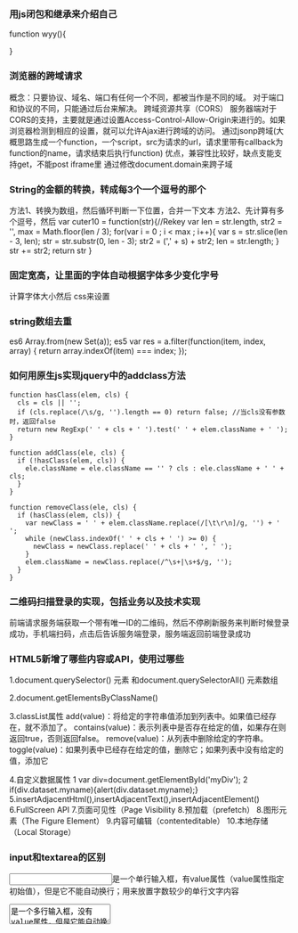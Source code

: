### 用js闭包和继承来介绍自己
function wyy(){

}

### 浏览器的跨域请求
概念：只要协议、域名、端口有任何一个不同，都被当作是不同的域。
对于端口和协议的不同，只能通过后台来解决。
跨域资源共享（CORS）
服务器端对于CORS的支持，主要就是通过设置Access-Control-Allow-Origin来进行的。如果浏览器检测到相应的设置，就可以允许Ajax进行跨域的访问。
通过jsonp跨域(大概思路生成一个function，一个script，src为请求的url，请求里带有callback为function的name，请求结束后执行function)
优点，兼容性比较好，缺点支能支持get，不能post
iframe里 通过修改document.domain来跨子域


### String的金额的转换，转成每3个一个逗号的那个
方法1、转换为数组，然后循环判断一下位置，合并一下文本
方法2、先计算有多个逗号，然后
var cuter10 = function(str){//Rekey
var len = str.length, str2 = '', max = Math.floor(len / 3);
    for(var i = 0 ; i < max ; i++){
        var s = str.slice(len - 3, len);
        str = str.substr(0, len - 3);
        str2 = (',' + s) + str2;
        len = str.length;
    }
    str += str2;
    return str
}


### 固定宽高，让里面的字体自动根据字体多少变化字号
计算字体大小然后 css来设置

### string数组去重
es6   Array.from(new Set(a));
es5
var res = a.filter(function(item, index, array) {
  return array.indexOf(item) === index;
});

### 如何用原生js实现jquery中的addclass方法
```
function hasClass(elem, cls) {
  cls = cls || '';
  if (cls.replace(/\s/g, '').length == 0) return false; //当cls没有参数时，返回false
  return new RegExp(' ' + cls + ' ').test(' ' + elem.className + ' ');
}

function addClass(ele, cls) {
  if (!hasClass(elem, cls)) {
    ele.className = ele.className == '' ? cls : ele.className + ' ' + cls;
  }
}

function removeClass(ele, cls) {
  if (hasClass(elem, cls)) {
    var newClass = ' ' + elem.className.replace(/[\t\r\n]/g, '') + ' ';
    while (newClass.indexOf(' ' + cls + ' ') >= 0) {
      newClass = newClass.replace(' ' + cls + ' ', ' ');
    }
    elem.className = newClass.replace(/^\s+|\s+$/g, '');
  }
}
```

### 二维码扫描登录的实现，包括业务以及技术实现
前端请求服务端获取一个带有唯一ID的二维码，然后不停刷新服务来判断时候登录成功，手机端扫码，点击后告诉服务端登录，服务端返回前端登录成功


### HTML5新增了哪些内容或API，使用过哪些
1.document.querySelector() 元素 和document.querySelectorAll() 元素数组

2.document.getElementsByClassName()

3.classList属性
add(value)：将给定的字符串值添加到列表中。如果值已经存在，就不添加了。
contains(value)：表示列表中是否存在给定的值，如果存在则返回true，否则返回false。
remove(value)：从列表中删除给定的字符串。
toggle(value)：如果列表中已经存在给定的值，删除它；如果列表中没有给定的值，添加它

4.自定义数据属性
1 var div=document.getElementById('myDiv');
2 if(div.dataset.myname){alert(div.dataset.myname);}
5.insertAdjacentHtml(),insertAdjacentText(),insertAdjacentElement()
6.FullScreen API
7.页面可见性（Page Visibility
8.预加载（prefetch）
8.图形元素（The Figure Element）
9.内容可编辑（contenteditable）
10.本地存储（Local Storage）


### input和textarea的区别
<input>是一个单行输入框，有value属性（value属性指定初始值），但是它不能自动换行；用来放置字数较少的单行文字内容
<textarea>是一个多行输入框，没有value属性，但是它能自动换行；一般让用户可以输入多行文字,输入的文字信息量相比较大


### 用一个div模拟textarea的实现
<div contenteditable="true">
</div>


### 移动设备忽略将页面中的数字识别为电话号码的方法
<meta name = "format-detection" content = "telephone=no">


### 左右布局：左边定宽、右边自适应，不少于3种方法
1.左边设置左浮动，右边宽度设置100%
2.父容器设置 display：flex；Right部分设置 flex：1
3.设置浮动 + 在 css 中使用 calc() 函数
4.使用负margin

### CSS3用过哪些新特性
@Font-face 加载字体样式
@font-face {
 font-family: BorderWeb;
 src:url(BORDERW0.eot);
 }
  .border { FONT-SIZE: 35px; COLOR: black; FONT-FAMILY: "BorderWeb" }

### 圆角
border-radius: 15px;

### 阴影（Shadow）
text-shadow:5px 2px 6px rgba(64, 64, 64, 0.5);


### 对栅格的理解
要素:栅格的最小单位 、屏幕总宽度、列数、列宽、间隔、安全边距
Bootstrap：12等分


### （水平）居中有哪些实现方式
一、在父元素中设置text-align:center实现行内元素水平居中
二、在本身元素设置margin: 0 auto实现块级元素水平居中


### 1像素边框问题
1、使用background-image实现
2、viewport + rem
<meta name="viewport" content="initial-scale=0.5, maximum-scale=0.5, minimum-scale=0.5, user-scalable=no">
<meta name="viewport" content="initial-scale=0.3333333333333333, maximum-scale=0.3333333333333333, minimum-scale=0.3333333333333333, user-scalable=no">

### 图片懒加载
图片延迟加载也称为懒加载，延迟加载图片或符合某些条件时才加载某些图片，通常用于图片比较多的网页。可以减少请求数或者延迟请求数，优化性能。
【1】延时加载，使用setTimeout或setInterval进行加载延迟，如果用户在加载前就离开，自然就不会进行加载。
【2】条件加载，符合某些条件或者触发了某些条件才开始异步加载。
【3】可视区域加载，仅仅加载用户可以看到的区域，这个主要监控滚动条来实现，一般距离用户看到的底边很近的时候开始加载，这样能保证用户下拉时图片正好接上，不会有太长时间的停顿


### 实现页面加载进度条
页面每加载到指定区域，则返回(n)%的进度结果，通过设置多个节点，来达到一步一步显示加载进度的目的。


### 事件委托
当我们需要对很多元素添加事件的时候，可以通过将事件添加到它们的父节点而将事件委托给父节点来触发处理函数


### 实现extend函数
```
function extend(json,prop){
    function F(){

    }
    /**
     * 如果json为函数
     */
    if(typeof json == "function"){
        /**
         * 如果json为一个函数，把json的原型赋值给了F的原型，相当于F继承了json
         */
        F.prototype = json.prototype;
        /**
         * prop为扩展，把prop的每一个key,value键值对赋值给了F的prototype
         */
        for(var i in prop){
            F.prototype[i] = prop[i];
        }
    }

    /**
     * 如果json为json对象
     * 当第一次调用extend方法的时候，执行该if语句
     */
    if(typeof json == "object"){
        /**
         * 遍历json对象，把json对象的每一个key值添加了F的prototype属性的属性上
         * 把json对象的每一个value值赋值给prototype的属性的值
         */
        for(var i in json){
            F.prototype[i] = json[i];
        }
    }
    return new F();
}
```

### 实现拖拽功能，比如把5个兄弟节点中的最后一个节点拖拽到节点1和节点2之间

01-在允许拖拽的节点元素上，使用on来监听mousedown(按下鼠标按钮)事件，鼠标按下后，克隆当前节点
02-监听mousemove(鼠标移动)事件，修改克隆出来的节点的坐标，实现节点跟随鼠标的效果
03-监听mouseup(放开鼠标按钮)事件，将原节点克隆到鼠标放下位置的容器里，删除原节点，拖拽完成


### 动画：setTimeout何时执行，requestAnimationFrame的优点
1、requestAnimationFrame 会把每一帧中的所有DOM操作集中起来，在一次重绘或回流中就完成，并且重绘或回流的时间间隔紧紧跟随浏览器的刷新频率，一般来说，这个频率为每秒60帧。

2、在隐藏或不可见的元素中，requestAnimationFrame将不会进行重绘或回流，这当然就意味着更少的的cpu，gpu和内存使用量。

3、大部分在浏览器在标签页/窗口处于的时候非激活状态 requestAnimationFrame是不会被执行的，而setTimeout/setInterval 会


### 手写parseInt的实现：要求简单一些，把字符串型的数字转化为真正的数字即可，但不能使用JS原生的字符串转数字的API，比如Number()
```
function _parseInt(str, radix) {
     let str_type = typeof str;
     let res = 0;
     if (str_type !== 'string' && str_type !== 'number') {
      // 如果类型不是 string 或 number 类型返回NaN
      return NaN
     }

     // 字符串处理
     str = String(str).trim().split('.')[0]
     let length = str.length;
     if (!length) {
      // 如果为空则返回 NaN
      return NaN
     }

     if (!radix) {
      // 如果 radix 为0 null undefined
      // 则转化为 10
      radix = 10;
     }
     if (typeof radix !== 'number' || radix < 2 || radix > 36) {
      return NaN
     }

     for (let i = 0; i < length; i++) {
      let arr = str.split('').reverse().join('');
      res += Math.floor(arr[i]) * Math.pow(radix, i)
     }

     return res;
}
```

### JS模块化的实践

CommonJS
CommonJS定义的模块分为:{模块引用(require)} {模块定义(exports)} {模块标识(module)}
require()用来引入外部模块；exports对象用于导出当前模块的方法或变量，唯一的导出口；module对象就代表模块本身
require 是同步的，主要使用做node开发

AMD(异步模块定义)
AMD也采用require()语句加载模块，但是不同于CommonJS，它要求两个参数：require([module], callback);
RequireJS就是实现了AMD规范的呢。
<script src="js/require.js" defer async="true" ></script> async属性表明这个文件需要异步加载
<script src="js/require.js" data-main="js/main"></script>  data-main属性的作用是，指定网页程序的主模块
模块定义在define()，require(['math'], function (math){


### CMD规范（通用模块定义）
seajs


### require.js的实现原理

config 首先定义模块以及其路径映射
require为程序入口
define设计各个模块，响应require的调度


### vue双向数据绑定的实现
vue运用了es5中Object.defineProperty()这个方法,通过它来实现对一个对象属性的劫持的，在创建实例的时候vue会对option中的data对象进行一次数据格式化或者说初始化，给每个data的属性都设置上get/set进行对象劫持,
当值有变化时，通知更新UI


### 单页应用，如何实现其路由功能
Hash 路由
当 url 的 hash 发生变化的时候，可以触发相应 hashchange 回调函数

History路由
在 HTML5 规范中提供了 history.pushState || history.replaceState 来进行路由控制


### 输入一个URL，Enter之后发生了什么
1.解析URL，2. DNS解析 3. 浏览器与网站建立TCP连接 4.请求和传输数据 5.浏览器渲染页面

### 页面的渲染过程
解析html以构建dom树 -> 构建render树 -> 布局render树 -> 绘制render树
当浏览器获得一个html文件时，会“自上而下”加载，并在加载过程中进行解析渲染
1. 浏览器会将HTML解析成一个DOM树，DOM 树的构建过程是一个深度遍历过程：当前节点的所有子节点都构建好后才会去构建当前节点的下一个兄弟节点。
2. 将CSS解析成 CSS Rule Tree 。
3. 根据DOM树和CSSOM来构造 Rendering Tree。注意：Rendering Tree 渲染树并不等同于 DOM 树，因为一些像 Header 或 display:none 的东西就没必要放在渲染树中了。
4.有了Render Tree，浏览器已经能知道网页中有哪些节点、各个节点的CSS定义以及他们的从属关系。下一步操作称之为Layout，顾名思义就是计算出每个节点在屏幕中的位置。
5.再下一步就是绘制，即遍历render树，并使用UI后端层绘制每个节点。


### 优化中会提到缓存的问题，问：静态资源或者接口等如何做缓存优化

请求数量
合并脚本和样式表，CSS Sprites，拆分初始化负载，划分主域

请求带宽
开启GZip，精简JavaScript，移除重复脚本，图像优化

缓存利用
使用CDN，使用外部JavaScript和CSS，添加Expires头，减少DNS查找，配置ETag，使AjaX可缓存

页面结构
将样式表放在顶部，将脚本放在底部，尽早刷新文档的输出

代码校验
避免CSS表达式，避免重定向


### 页面DOM节点太多，会出现什么问题？如何优化？
JS中大量的DOM操作也会导致事件响应缓慢甚至真正卡死浏览器
减少DOM操作，DOM操作的代价是相当昂贵的，大多数DOM操作都会触发浏览器的回流(reflow)操作。例如添加删除节点，修改元素样式，获取需要经过计算的元素样式等。我们要做的就是尽量少的触发回流操作


### 前端安全问题：CSRF和XSS
csrf是让用户在不知情的情况，冒用其身份发起了一个请求
XSS本质是Html注入，和SQL注入差不多


### 比如webpack打包原理、如何写webpack插件等。

把所有依赖打包成一个bundle.js文件，通过代码分割成单元片段并按需加载
一切皆模块\按需加载\可用CommonsChunkPlugin


### prototype和__proto__的关系是什么
__proto__（隐式原型）与prototype（显式原型）


### meta viewport原理

手机浏览器是把页面放在一个虚拟的“窗口”（viewport）中

<meta name="viewport" content="width=device-width, initial-scale=1, maximum-scale=1" />

### 域名收敛是什么

DNS 优化,域名数不能超过5个

### float和display：inline-block；的区别

display是指显示状态，float是针对块级元素的浮动。
使用inline-block：控制元素的垂直对齐跟横向排列元素。
使用浮动：1、让元素环绕某一个元素，对一个元素跟围绕他的一些元素进行更多控制
2、不想处理inline-block带来的空白问题
元素浮动后，它会变为 inline-block。其宽度不是100%
               
### 首屏、白屏时间如何计算
白屏时间 开始显示内容

指用户看到第一屏，即整个网页顶部大小为当前窗口的区域，显示完整的时间。常用的方法有，页面标签标记法、图像相似度比较法和首屏高度内图片加载法

闭包
作用域链
ajax如何实现、readyState五中状态的含义
jsonp如何实现
怎么处理跨域
restful的method解释
get和post的区别
事件模型解释
编写一个元素拖拽的插件
编写一个contextmenu的插件
编写web端cookie的设置和获取方法
兼容ie６的水平垂直居中
兼容ie的事件封装
h5和原生android的优缺点
编写h5需要注意什么
xss和crsf的原理以及怎么预防
css优先级
如何实现点击radio的文字描述控制radio的状态（通过label实现）
delegate如何实现

react在setState后发生了什么（直接说了setState源码）
flux解释
对react有什么了解（直接说了react中虚拟dom内部表示，mount过程源码和同步过程源码）

amd和cmd区别，怎么了解到这些区别的，是否是去看了规范
requirejs那些经常用的方法，然后对其进行解释
weex实现大致原理

accept是什么，怎么用
http协议状态码，302和303的区别
前端缓存如何实现、etag如何实现、etag和cache-control的max-age的优先级哪个比较高以及为什么、cache-control和expire优先级哪个比较高以及为什么

Buffer模块是干什么的
Stream是什么，使用的两种模式
http模块如何将异步处理方式实现成同步处理方式，具体解析请参考http模块如何将异步处理转成同步处理

utf8和gbk的区别
知道页面上某个点的坐标，如何获取该坐标上的所有元素
angular、react和jQuery适合哪些应用场景（建议查看各个框架产生背景）
7点15分小于180度的夹角是多少
大数相加
给５升和６升的水杯如何倒出３升的水
一班喜欢足球的人60%，喜欢排球的70%，喜欢篮球的80%，求喜欢足球和排球的占多少
前端异常监测如何实现
直播点赞按钮的冒泡功能如何实现
js的uglify如何实现
项目架构、如何带人（自己带过一个小团队）
前端工程化方面做了哪些东西

你知道什么是CSS reset么
你平常写CSS的时候有考虑过CSS的性能么
你知道什么是CSS预处理么
关于浮动的原理和工作方式，你可以描述一下么
浮动会产生什么影响呢，要怎么处理？

8.你了解哪些选择器？以及这些选择器的使用场景？

9.你知道它们的权重怎么计算么

10.你了解哪些布局？你平时有使用过什么布局实现？

11.对于js你平常用什么框架？

12.你从jQuery学到了什么？（跳坑了竟说自己看过源代码...然后不会说了..)

13.js有哪些数据类型呢

14.这些数据类型，哪些是引用类型的呢

15.你知道原型链么

16.说说函数表达式和函数声明的区别

17.你知道闭包么，为什么要使用闭包？

18.你知道attribute和property的区别么

19.你有了解过作用域链么

除了nodejs还可以怎么实现爬虫？原生的js可以实现么？

balabla 可以用其他后端语言实现 Python，php等等，js原生就用ajax吧
怎么用ajax实现？它的原理是？
平时有了解web性能么，一般要关注哪些点？

balabla 扯到了css编写，html结构，资源压缩，文件结构的处置等，然后就被问到
资源压缩文件处置，是指？
构建工具如grunt,gulp 但目前公司使用的是基于fis构建的那个scrat模块化工具进行代码的编写文件结构的处理，自动化工具可以自动地使用一些简单的命令实现诸如文件压缩，文件合并，内容嵌入等等功能
对于文件的请求，有时候http的请求效率会很慢，怎么办呢？
那就使用文件合并了，比如将多个小文件合并成大文件，或者将该嵌入的内容嵌入到html，css sprites等等，减少http请求数
浏览器可以并行下载多少个资源？
balabla  一般就是6个吧，如果的IE6就只有两个了
你了解后端技术么，前后端一般是怎么配合的？
了解php，nodejs应该也属于服务器范畴的后端，数据配合主要是json或xml吧


　　一、CSS盒子模型，绝对定位和相对定位



　　1）清除浮动，什么时候需要清除浮动，清除浮动都有哪些方法



　　2）如何保持浮层水平垂直居中



　　3）position 和 display 的取值和各自的意思和用法



　　4）样式的层级关系，选择器优先级，样式冲突，以及抽离样式模块怎么写，说出思路，有无实践经验



　　二、JavaScript基础



　　1）JavaScript 里有哪些数据类型，解释清楚 null 和 undefined，解释清楚原始数据类型和引用数据类型。比如讲一下 1 和 Number(1) 的区别



　　2）将一下 prototype 是什么东西，原型链的理解，什么时候用 prototype



　　3）函数里的this什么含义，什么情况下，怎么用。



　　4）apply 和 call 什么含义，什么区别？什么时候用。



　　5）数组和对象有哪些原生方法，列举一下，分别是什么含义，比如链接两个数组用哪个方法，删除数组的质定项。



　　三、JavaScript的面向对象



　　1）JS 模块包装格式都用过哪些，CommonJS、AMD、CMD、KMD。定义一个js 模块代码，最精简的格式是怎样。



　　2）JS 怎么实现一个类。怎么实例化这个类。



　　3）是否了解自定义事件。jQuery里的fire函数是什么意思，什么时候用。



　　4）说一下了解的js 设计模式，解释一下单例、工厂、观察者。



　　5）ajax 跨域有哪些方法，jsonp 的原理是什么，如果页面编码和被请求的资源编码不一致如何处理？



　　四、开源工具



　　1）是否了解开源的工具 bower、npm、yeoman、Grunt、gulp，有无用过，有无写过，一个 npm 的包里的 package.json 具备的必要的字段都有哪些（名称、版本号，依赖）



　　2）fiddle、charles 有没有用过，什么时候用



　　3）会不会用 ps 扣图，png、jpg、gif 这些图片格式解释一下，分别什么时候用。



　　4）说一下你常用的命令行工具



　　5）会不会用git，说上来几个命令，说一下git和svn的区别，有没有用git解决过冲突



　　五、计算机基础



　　1）说一下网络五层模型（HTTP协议从应用层到底层都基于哪些协议），HTTP 协议头字段说上来几个，缓存字段是怎么定义的，http和https的区别，在具体使用的时候有什么不一样。是否尽可能详细的掌握HTTP协议。



　　2）cookies 是干嘛的，服务器和浏览器之间的 cookies 是怎么传的，httponly 的 cookies 和可读写的 cookie 有什么区别，有无长度限制



　　3）从敲入 URL 到渲染完成的整个过程，包括 DOM 构建的过程，说的约详细越好。



　　4）是否了解web注入攻击，说下原理，最常见的两种攻击（XSS 和 CSRF）了解到什么程度。



　　5）是否了解公钥加密和私钥加密。如何确保表单提交里的密码字段不被泄露。验证码是干嘛的，是为了解决什么安全问题。



　　6）编码常识：文件编码、URL 编码、Unicode编码 什么含义。一个gbk编码的页面如何正确引用一个utf8的的资源


 你用过 vue 的组件吗
 你能说说事件监听
 addEventListener

 css 中 position 有几种值？ 这个有准备，四种 absolute，static，relative，fixed
  编译原理学了什么？ 词法分析，语法分析，中间代码生成，代码优化，最终代码生成
  语法分析的过程
  自顶向下和自底向上法
  Huffman 树怎么实现的

  1、自我介绍：
  2、之前公司产品介绍及个人工作描述：
  3、个人开发插件（Gridmanager）介绍：

  javascript数组去重，需要提供至少3种方法，并比较它们到优劣

  react三大原则。

答state以单一对象存储在store中， state只读 ， 纯函数reducer执行state更新。

问react项目性能怎么优化。

答·redux 尽量减少共通管理的数据··常见js的优化原则，减少链式调用,及时跳出循环·循环生成列表的时候要有key值·shouldComponentUpdate减少不必要的dom更新操作(选择性子树渲染)。

问虚拟dom实现的原理以及怎么实现。

答本质是js变量，跟真实dom一样的树形结构，通过dom diff 算法把需要更新的地方反映到真实的dom中。

CSS布局样式：左右布局，左边定宽，右边自适应，不少于三种方式

1、什么是盒子模型？

在网页中，一个元素占有空间的大小由几个部分构成，其中包括元素的内容（content），元素的内边距（padding），元素的边框（border），元素的外边距（margin）四个部分。这四个部分占有的空间中，有的部分可以显示相应的内容，而有的部分只用来分隔相邻的区域或区域。4个部分一起构成了css中元素的盒模型。

2、行内元素有哪些？块级元素有哪些？ 空(void)元素有那些？

行内元素：a、b、span、img、input、strong、select、label、em、button、textarea

块级元素：div、ul、li、dl、dt、dd、p、h1-h6、blockquote

空元素：即系没有内容的HTML元素，例如：br、meta、hr、link、input、img

简述一下src与href的区别

href 是指向网络资源所在位置，建立和当前元素（锚点）或当前文档（链接）之间的链接，用于超链接。

src是指向外部资源的位置，指向的内容将会嵌入到文档中当前标签所在位置；在请求src资源时会将其指向的资源下载并应用到文档内，例如js脚本，img图片和frame等元素。当浏览器解析到该元素时，会暂停其他资源的下载和处理，直到将该资源加载、编译、执行完毕，图片和框架等元素也如此，类似于将所指向资源嵌入当前标签内。这也是为什么将js脚本放在底部而不是头部。

3、CSS实现垂直水平居中


对于这几个题目小编认为主要考察自己在学习html/cs静态为主时自己记忆方面的优势，在理解和逻辑不是很大的作用。

怎样添加、移除、移动、复制、创建和查找节点？

1）创建新节点

createDocumentFragment() //创建一个DOM片段

createElement() //创建一个具体的元素

createTextNode() //创建一个文本节点

2）添加、移除、替换、插入

appendChild() //添加

removeChild() //移除

replaceChild() //替换

insertBefore() //插入

3）查找

getElementsByTagName() //通过标签名称

getElementsByName() //通过元素的Name属性的值

getElementById() //通过元素Id，唯一性

4、如何消除一个数组里面重复的元素？


1、html document 是干嘛的？

2、html 5 哪些操作可以 SEO优化

3、css 盒模型有哪些及区别 content-box border-box padding-box

4、重排重绘机制 webkit渲染页面的步骤

5、body 有一个捕捉机制的事件 里面某一个块的事件 有没有办法不触发捕捉机制

6、解决回调地狱的方法 （回答 Promise 再问还有 什么？ 回答 Observerble 再问还有什么？ 不知道了）

7、Promise.then reject了 后续的catch 还会不会致行

8、let A = Promise对象 SetTimeout（执行Promie.then(alert(a))） 会有什么结果

9、nodejs 错误处理机制 以及报错后 不断开继续执行 （应该不是用类似nodeman那种方式）

10、Hybrid native 和 rn 的区别 以及 优劣

11、 最近项目中遇到的问题 以及解决方案 （聊了 UIWebview 和 WkWebview ） JAVA IOS里的一些兼容性 的坑

12、 发短信倒计时 如果客户退出浏览器 怎样下次进来 如果时间还一分钟之内 继续倒计时 （回答了 localStorye存退出时间以及剩余时间 反问 用户改了本地系统时间再进来怎么 回答了 服务端保存数据 下次访问 提取 反问 服务端不想保存这些无效数据 有没有别的解决方案）

13、模糊搜索 比如300多个城市 有汉字有拼音 怎么处理搜索 （回答 两条链表 汉字字母对应 模糊搜索 如果搜索a州 跳出杭州 如果搜索 aa 杭州排除 问了好半天 最后给出 要循环搜索600个数据的解决方案 问我有没有更加的解决方案 ）（现在想到了 用WebAsemmbly做数据处理）

14、es5 + es6 值类型有什么

15、typeof instanceof 区别

16、typeof null 返回什么

17、instanceof undefined 返回什么

18、检测数组的方法 回答 Array.isArrary 还有什么？ 先typeof 再instanceof

19、浮点型数据 相减。。 （*100 再减 再除100 再问不确定浮点位数咋办？ 懵逼）

20、IE浏览器 开启怪异模式的方式是什么? （高程里看到过 不过不记得了）

21、js实现 vue-rooter 单页不刷新页面路由跳转

22、vue 状态机制 数据绑定机制 在别的什么地方 你用过这个机制

23、函数式编程 纯函数 怎么理解

2016阿里前端面试题及其分析
分析持续更新中，非常欢迎您在评论中给出您的答案或者对我的分析有看法的。

1.以下对于HTTP和HTTPS描述错误的是
HTTP使用的80端口，HTTPS使用的是443端口
HTTP明文传输，HTTPS使用ssl加密
HTTPS中的SSL加密方式为MD5
HTTPS协议需要到ca申请证书
分析:
2.margin: 5px 10px 15px 20px; 请问左边距的值是多少
5px
10px
15px
20px

分析:
CSS margin 属性
设置外边距的最简单的方法就是使用 margin 属性。

margin 属性接受任何长度单位，可以是像素、英寸、毫米或 em。

margin 可以设置为 auto。更常见的做法是为外边距设置长度值。下面的声明在 h1 元素的各个边上设置了 1/4 英寸宽的空白：

h1 {margin : 0.25in;}
下面的例子为 h1 元素的四个边分别定义了不同的外边距，所使用的长度单位是像素 (px)：

h1 {margin : 10px 0px 15px 5px;}
与内边距的设置相同，这些值的顺序是从上外边距 (top) 开始围着元素顺时针旋转的：

margin: top right bottom left
另外，还可以为 margin 设置一个百分比数值：

p {margin : 10%;}
百分数是相对于父元素的 width 计算的。上面这个例子为 p 元素设置的外边距是其父元素的 width 的 10%。

margin 的默认值是 0，所以如果没有为 margin 声明一个值，就不会出现外边距。但是，在实际中，浏览器对许多元素已经提供了预定的样式，外边距也不例外。例如，在支持 CSS 的浏览器中，外边距会在每个段落元素的上面和下面生成“空行”。因此，如果没有为 p 元素声明外边距，浏览器可能会自己应用一个外边距。当然，只要你特别作了声明，就会覆盖默认样式。

值复制
还记得吗？我们曾经在前两节中提到过值复制。下面我们为您讲解如何使用值复制。

有时，我们会输入一些重复的值：

p {margin: 0.5em 1em 0.5em 1em;}
通过值复制，您可以不必重复地键入这对数字。上面的规则与下面的规则是等价的：

p {margin: 0.5em 1em;}
这两个值可以取代前面 4 个值。这是如何做到的呢？CSS 定义了一些规则，允许为外边距指定少于 4 个值。规则如下：

如果缺少左外边距的值，则使用右外边距的值。
如果缺少下外边距的值，则使用上外边距的值。
如果缺少右外边距的值，则使用上外边距的值。
下图提供了更直观的方法来了解这一点：


换句话说，如果为外边距指定了 3 个值，则第 4 个值（即左外边距）会从第 2 个值（右外边距）复制得到。如果给定了两个值，第 4 个值会从第 2 个值复制得到，第 3 个值（下外边距）会从第 1 个值（上外边距）复制得到。最后一个情况，如果只给定一个值，那么其他 3 个外边距都由这个值（上外边距）复制得到。

利用这个简单的机制，您只需指定必要的值，而不必全部都应用 4 个值，例如：

h1 {margin: 0.25em 1em 0.5em;}    /* 等价于 0.25em 1em 0.5em 1em */
h2 {margin: 0.5em 1em;}        /* 等价于 0.5em 1em 0.5em 1em */
p {margin: 1px;}         /* 等价于 1px 1px 1px 1px */
这种办法有一个小缺点，您最后肯定会遇到这个问题。假设希望把 p 元素的上外边距和左外边距设置为 20 像素，下外边距和右外边距设置为 30 像素。在这种情况下，必须写作：

p {margin: 20px 30px 30px 20px;}
这样才能得到您想要的结果。遗憾的是，在这种情况下，所需值的个数没有办法更少了。

再来看另外一个例子。如果希望除了左外边距以外所有其他外边距都是 auto（左外边距是 20px）：

p {margin: auto auto auto 20px;}
同样的，这样才能得到你想要的效果。问题在于，键入这些 auto 有些麻烦。如果您只是希望控制元素单边上的外边距，请使用单边外边距属性。

单边外边距属性
您可以使用单边外边距属性为元素单边上的外边距设置值。假设您希望把 p 元素的左外边距设置为 20px。不必使用 margin（需要键入很多 auto），而是可以采用以下方法：

p {margin-left: 20px;}
您可以使用下列任何一个属性来只设置相应上的外边距，而不会直接影响所有其他外边距：

margin-top
margin-right
margin-bottom
margin-left
一个规则中可以使用多个这种单边属性，例如：

h2 {
  margin-top: 20px;
  margin-right: 30px;
  margin-bottom: 30px;
  margin-left: 20px;
  }
当然，对于这种情况，使用 margin 可能更容易一些：

p {margin: 20px 30px 30px 20px;}
不论使用单边属性还是使用 margin，得到的结果都一样。一般来说，如果希望为多个边设置外边距，使用 margin 会更容易一些。不过，从文档显示的角度看，实际上使用哪种方法都不重要，所以应该选择对自己来说更容易的一种方法。

提示和注释
提示： Netscape 和 IE 对 body 标签定义的默认边距（margin）值是 8px。而 Opera 不是这样。相反地，Opera 将内部填充（padding）的默认值定义为 8px，因此如果希望对整个网站的边缘部分进行调整，并将之正确显示于 Opera 中，那么必须对 body 的 padding 进行自定义。

3.以下哪个标签不是HTML5语义化标签
mark
time
figure
date

分析:
新增的元素

结构元素：

section
article
aside
header
hgroup
footer
nav
figure
其他元素：

video
audio
embed
mark
progress
time
ruby
rt
rp
wbr
canvas
command
details/summary
datalist/input
datagrid
keygen
output
source
menu
新增的input元素的类型

email
url
number
range
Date Pickers:
data
month
week
time
datetime (UTC)
datetime-local (local)
新增的属性:
表单相关属性：

autofocus -> input(type=text),select,testarea,button
placeholder -> input(type=text),testarea
form -> input,output,select,testarea,button,fieldset
required -> input(type=text),textarea
autocomplete,min,max,multiple,pattern,step ->input
list,autocomplete -> datalist
formaction,formenctype,formmethod,formnovalidate,formtarget -> input,button
novalidate -> input,button,form
链接相关属性：

media -> a,area
hreflang,rel -> area
sizes -> link
target -> base
其他属性：

reversed -> ol
charset -> meta
type,label -> menu
scoped -> style
async -> script
manifest -> html
sandbox,seamless,srcdoc -> iframe

4.下面哪个不属于CSS中表示尺寸的单位？

px、%
em、rem
mm、ck
pt、pc
分析:
这里引用的是Jorux的“95%的中国网站需要重写CSS”的文章， 题目有点吓人，但是确实是现在国内网页制作方面的一些缺陷。我一直也搞不清楚px与em之间的关系和特点，看过以后确实收获很大。平时都是用px来定义字 体，所以无法用浏览器字体放大的功能，而国外大多数网站都可以在IE下使用。因为：

1. IE无法调整那些使用px作为单位的字体大小;
2. 国外的大部分网站能够调整的原因在于其使用了em作为字体单位;
3. Firefox能够调整px和em，但是96%以上的中国网民使用IE浏览器(或内核)。
px像素(Pixel)是相对长度单位，像素px是相对于显示器屏幕分辨率而言的。(引自CSS2.0手册)

em是相对长度单位，相对于当前对象内文本的字体尺寸。如当前对行内文本的字体尺寸未被人为设置，则相对于浏览器的默认字体尺寸。(引自CSS2.0手册)

字体单位使用em能支持IE6下的字体缩放，在页面中按ctrl+滚轮，字体以px为单位的网站没有反应。

px是绝对单位，不支持IE的缩放。
em是相对单位，网页中的文字能放大和缩小。将行距(line-height)，和纵向高度的单位都用em。保证缩放时候的整体性。
任意浏览器的默认字体高都是16px。所有未经调整的浏览器都符合: 1em=16px。那么12px=0.75em,10px=0.625em。为了简化font-size的换算，需要在css中的body选择器中声明 Font-size=62.5%，这就使em值变为 16px*62.5%=10px, 这样12px=1.2em, 10px=1em, 也就是说只需要将你的原来的px数值除以10，然后换上em作为单位就行了。

em有如下特点：

1. em的值并不是固定的;
2. em会继续父级元素的字体大小。
所以我们在写CSS的时候，需要注意：

1. body选择器中声明Font-size=62.5%;(Font-size=63%;用于ie6兼容)
2. 将你的原来的px数值除以10，然后换上em作为单位;
3. 重新计算那些被放大的字体的em数值。避免字体大小的重复声明。
也就是避免1.2 * 1.2= 1.44的现象。比如说你在#content中声明了字体大小为1.2em，那么在声明p的字体大小时就只能是1em，而不是1.2em, 因为此em非彼em，它因继续#content的字体高而变为了1em=12px。

但是12px汉字例外，就是由以上方法得到的12px(1.2em)大小的汉字在IE中并不等于直接用12px定义的字体大小，而是稍大一点。这个问题 Jorux已经解决，只需在body选择器中把62.5%换成63%就能正常显示了。原因可能是IE处理汉字时，对于浮点的取值精确度有限。不知道有没有 其他的解释。

单位pt的说明
在印刷排版中,point是一个绝对值,它等于1/72英寸,可以用尺子丈量的,物理的英寸。但是在css中pt含义却并非如此。因为我们的显示器 被分割为了一个个的像素，单个像素只能有一种颜色 (为了简化，这里暂不讨论次像素反锯齿技术)，要在屏幕上显示，必须先把以 pt 为单位的长度转换为以像素为单位的长度，这个转换的媒介，就是 DPI (事实上，这里的所谓的 DPI，是操作系统和浏览器中使用的术语，即为 PPI, pixels per inch，和扫描仪、打印机、数码相机中的 DPI 是不同的概念)。

例如，无论在哪个操作系统中，Firefox 浏览器默认的 DPI 都是 96，那么实际上 9pt = 9 * 1/72 * 96 = 12px。

所以，虽然“DPI”中的“I”和“1pt 等于 1/72 inch”中的“inch”，都不代表物理上的英寸，但这两个单位互相之间是相等的，也就在相乘中约掉了。

那么，真实的物理长度怎么计算呢?请拿出一把尺子，丈量你的显示器的可见宽度 (我这里是 11.2992 英寸)，除以横向分辨率 (我这里是 1024 像素)，得到的就是每个像素的物理长度。

现在我们可以回答这样一个问题，网页上 9pt 的字体究竟占用了多宽的空间?答案是: 9 * 1/72 * 96 * 11.2992 / 1024 = 0.1324 英寸 = 0.3363 厘米。

虽然pt是绝对单位，但是那只是针对输出设备而言的，在文字排版工具(word，abobe)中是非常有用的字体单位。不管显示器的分辨率是多少，打印在纸面上的结果是一样的。

但是网页主要为了屏幕显示，而不是为了打印等其他需要的。而px能够精确地表示元素在屏幕中的位置和大小。

当然。在dpi是96的情况下，9pt=12px。

5.下面有关于JavaScript事件描述,哪个是错误的？
click、mouseenter、blur事件是可以冒泡的
mouseenter、mouseover在高级浏览器下是有区别的
事件流是分为捕获和冒泡两个阶段
在chrome中，可以使用addEventListener来给元素添加事件
分析:
6.把一个字面量对象，变成某个类的实例
function Type() {}
var a = {};
______________
// a instanceof Type === true
分析:
7.请填入内容，使得数组从小到大排序；
var arr = [6,2,10,5,9,5];
arr.sort(              )

分析：
考对sort这个函数。MDN上解释灰常清晰，附上：https://developer.mozilla.org/en-US/docs/Web/JavaScript/Reference/Global_Objects/Array/sort

function(a,b){return a-b}

8.把两个字符串相加并且最终的结果字符顺序反转。
var str1 = 'abcd';
var str2 = 'jjhhgg';
var str3 = str1.___________(str2);
var str4 = str3.___________('').reverse().concat('');
分析：
9.请问’click’事件在移动端表现与PC端有什么区别？请给出方案消除这种区别？
分析：
10.使用原生JavaScript实现：一个shuffle方法，将数组中的元素随机乱序排列。
分析：
11.请写一个表格以及对应的CSS，使表格奇数行为白色背景，偶数行为灰色背景，鼠标移上去时为黄色背景。
分析：
另外一份题目
1、下面哪个不属于W3C标准盒模型？
a.内容
b.边框
c.内边距
d.轮廓
分析：
2、下列事件哪个不属于鼠标触发的事件？
a.click
b.contextmenu
c.mouseout
d.keydown
分析：
3、一个实现搜索结果的页面，如果你想实现高亮搜索关键词，应该使用下面哪个tag？
a.<strong>
b.<mark>
c.<em>
d.<highlight>
分析：
4、浏览器在一次HTTP请求中，需要传输一个4097字节的文本数据至服务器，可以采用哪些方式？
a.存入indexdDB
b.存入COOKIE
c.放在URL参数
d.写入Session
e.使用post
f.放在Local Storage
分析：
5、下面哪个不是CSS中表示尺寸的单位？
a.px、%
b.em、rem
c.mm、ck
d.pt、pc
分析：
6、请在____处填写答案，从而达到题目的要求
var arr = [1, 2, 3, 4, 5];
var result = arr.sort(_______________________________).join("+");
console.log(result);
分析：
7、把一个字面量对象，变成某个类的实例
function Type() {}
var a = {};
______________
// a instanceof Type === true
分析：
8、补充下面的函数，判断p为Array
function isArray(p){
return Object.prototype._____.apply(p)==='_____';

}
分析：
9、请写一个表格以及对应的CSS，使表格奇数行为白色背景，偶数行为灰色背景，鼠标移上去时为黄色背景。
分析：
10、实现一个程序，输入为一段英文文本，示例如下：
Alibaba Group Holding Limited is a Chinese e-commerce company that provides consumer-to-consumer, business-to-consumer and business-to-business sales services via web portals. It also provides electronic payment services, a shopping search engine and data-centric cloud computing services. The group began in 1999 when Jack Ma founded the website Alibaba.com, a business-to-business portal to connect Chinese manufacturers with overseas buyers. In 2012, two of Alibaba’s portals handled 1.1 trillion yuan ($170 billion) in sales.

统计这段文本中单词的出现频率、分布区间，要求如下：

1. 仅统计英文单词，1999 $170 1.1 标点符号之类的不算做单词

2. 区间分 4个：少（出现1-5次）、 中（出现6-10次）、高（出现 11－20），极高（出现 >20 次） ，给出每个区间单词数目在总单词数中的百分比

3. 返回如下的 JSON 对象：

{
  'occurrence': [/** 数据元素的第一个元素为单词，第二个位出现次数**/
  ['alibaba', 10]
  ['consumer', 10]
  ['business', 8]
],
'distribution': {
  'high': '30%',
  'low': '20%',
  'medium': '40%',
  'veryHeigh': '10%',
}
}


1、正则表达式

2、布局：static,absolute,relative,sticky

以下代码，分别给节点 #box 增加如下样式，问节点 #box 距离 body 的上边距是多少？

<body style=”margin:0;padding:0”>

<div id=”box” style=”top:10px;margin:20px 10px;”>

</div>

</body>

如果设置 position: static ; 则上边距为 20px

如果设置 position: relative ; 则上边距为 30 px

如果设置 position: absolute ; 则上边距为 30 px

如果设置 position: sticky ; 则滚动起来上边距为 10 px

position: static ; 则上边距为(  20 ) px  静态定位 top值无效
position: relative ; 则上边距为(  30 ) px 移动的时候会包括margin
position: absolute ; 则上边距为(  30 ) px 移动的时候会包括margin
position: fixed ; 则上边距为(  30 ) px  固定定位的margin也会生效  移动的时候也会包括margin
position: sticky ; 则上边距为(  20 ) px，页面滚动起来为（10）px，margin会无效；页面没滚动的 时候是静态定位


3、实现动态加载一个 JavaScript 资源

var script = document.createElement("script");
        var head = document.getElementsByTagName("head")[0];

        script.type = "text / javascript";
        script.src = " //i.alicdn.com/resource.js";

            // 绑定资源加载成功事件
            script.onreadystatechange = function () {
                // 判断资源加载状态是否为加载成功或加载完成
                if (/^(loaded|complete)$/.test(script.readyState)) {
                    script.onreadystatechange = null;

                }
            };

        // 绑定资源加载失败事件
        script.onerror = function () {

        };

        head.insertBefore(script, head.firstChild)
    </script>
参考：https://www.cnblogs.com/croso/p/5294251.html
4、请问何为混合应用 (Hybrid APP) ，与原生 Native 应用相比它的优劣势。

Hybrid APP 是 Native APP 上结合使用了 Web View （Native APP 的模块或称组件，用来加载Web资源），采用了Web 技术的 APP，本质上属于原生应用（APP外壳）。

优势：

兼容性良好，“一次开发，多处运行”，能够减少原生APP开发在多平台带来的问题
代码移植性高

开发者社区活跃，能够及时应用最新适合的Web技术来解决问题，提高用户体验

APP更加轻便，内容更新方便，部分更新不用从 APP Store 下载
劣势：

性能：相对不如 Native APP 性能良好、体验流畅
Web技术在APP中操作权限有限，需要APP同步支持
5、前端性能优化（CSS动画篇）

https://segmentfault.com/a/1190000000490328

滥用硬件加速会导致严重性能问题，因为它增加了内存使用，并且它会导致移动端电池寿命减少。  在Blink和WebKit的浏览器中，某个元素具有3D或透视变换（perspective transform）的CSS属性，会让浏览器创建单独的图层。
 在Blink和WebKit的浏览器中，一当一个节点被设定了透明度的相关过渡效果或动画时，浏览器会将其作为一个单独的图层，但很多开发者使用translateZ(0)或者translate3d(0,0,0)去使浏览器创建图层。这种方式可以消除在动画开始之前的图层创建时间，使得动画尽快开始（创建图层和绘制图层还是比较慢的），而且不会随着抗锯齿而导出突变。不过这种方法需要节制，否则会因为创建过多的图层导致崩溃

6、

Array对象常用方法中：

不改变原数组：
1、 concat()

连接两个或多个数组
不改变原数组
返回被连接数组的一个副本
2、join()

把数组中所有元素放入一个字符串
不改变原数组
返回字符串
3、 slice()

从已有的数组中返回选定的元素
不改变原数组
返回一个新数组
4、 toString()

把数组转为字符串
不改变原数组
返回数组的字符串形
改变原数组：
5、 pop()

删除数组最后一个元素，如果数组为空，则不改变数组，返回undefined
改变原数组
返回被删除的元素

6、 push()

向数组末尾添加一个或多个元素
改变原数组
返回新数组的长度
7、 reverse()

颠倒数组中元素的顺序
改变原数组
返回该数组
8、 shift()

把数组的第一个元素删除，若空数组，不进行任何操作，返回undefined
改变原数组
返回第一个元素的值
9、 sort()

对数组元素进行排序(ascii)
改变原数组
返回该数组
10、 splice()

从数组中添加/删除项目
改变原数组
返回被删除的元素
11、 unshift()

http://blog.csdn.net/zqjflash/article/details/50179235
5、HTTP 2.0 协议详解
http://blog.csdn.net/zqjflash/article/details/50179235
6、



请实现方法 parse ，作用如下：



1
2
3
4
5
6
7
8
9
var object = {
 b: { c: 4 }, d: [{ e: 5 }, { e: 6 }]
};
console.log( parse(object, ‘b.c’) == 4 ) //true
console.log( parse(object, ‘d[0].e’) == 5 ) //true
console.log( parse(object, ‘d.0.e’) == 5 ) //true
console.log( parse(object, ‘d[1].e’) == 6 ) //true
console.log( parse(object, ‘d.1.e’) == 6 ) //true
console.log( parse(object, ‘f’) == ‘undefined’ ) //true




复制代码
 var object = {
    b: { c: 4 }, d: [{ e: 5 }, { e: 6 }]
    };

function parse(obj,string){
  var arr=string.split(".");
  arr.forEach(function(item,index){
   // console.log(index);
   // console.log(item);
   if(!isNaN(item)){
    console.log('232');
    var temp=arr[index-1]+"["+item+"]";
   // console.log(temp);
   // console.log(arr);
    arr.splice(index-1,2,temp);
   // console.log(arr);

  }
});
return eval("obj."+arr.join(".")) || "undefined";
}

console.log(parse(object, 'd.1.e') == 6);
复制代码
